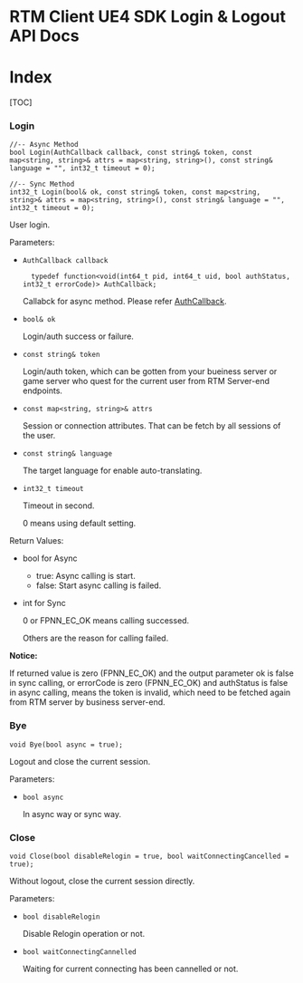 # RTM Client UE4 SDK Login & Logout API Docs

# Index

[TOC]

### Login

	//-- Async Method
	bool Login(AuthCallback callback, const string& token, const map<string, string>& attrs = map<string, string>(), const string& language = "", int32_t timeout = 0);
	
	//-- Sync Method
	int32_t Login(bool& ok, const string& token, const map<string, string>& attrs = map<string, string>(), const string& language = "", int32_t timeout = 0);

User login.

Parameters:

+ `AuthCallback callback`

		typedef function<void(int64_t pid, int64_t uid, bool authStatus, int32_t errorCode)> AuthCallback;

	Callabck for async method. Please refer [AuthCallback](Delegates.md#AuthCallback).

+ `bool& ok`

	Login/auth success or failure.

+ `const string& token`

	Login/auth token, which can be gotten from your bueiness server or game server who quest for the current user from RTM Server-end endpoints.

+ `const map<string, string>& attrs`

	Session or connection attributes. That can be fetch by all sessions of the user.

+ `const string& language`

	The target language for enable auto-translating.

+ `int32_t timeout`

	Timeout in second.

	0 means using default setting.


Return Values:

+ bool for Async

	* true: Async calling is start.
	* false: Start async calling is failed.

+ int for Sync

	0 or FPNN_EC_OK means calling successed.

	Others are the reason for calling failed.

**Notice:**

If returned value is zero (FPNN_EC_OK) and the output parameter ok is false in sync calling, or errorCode is zero (FPNN_EC_OK) and authStatus is false in async calling, means the token is invalid, which need to be fetched again from RTM server by business server-end.

### Bye

	void Bye(bool async = true);

Logout and close the current session.

Parameters:

+ `bool async`

	In async way or sync way.

### Close

	void Close(bool disableRelogin = true, bool waitConnectingCancelled = true);

Without logout, close the current session directly.

Parameters:

+ `bool disableRelogin`

	Disable Relogin operation or not.

+ `bool waitConnectingCannelled`

	Waiting for current connecting has been cannelled or not.

